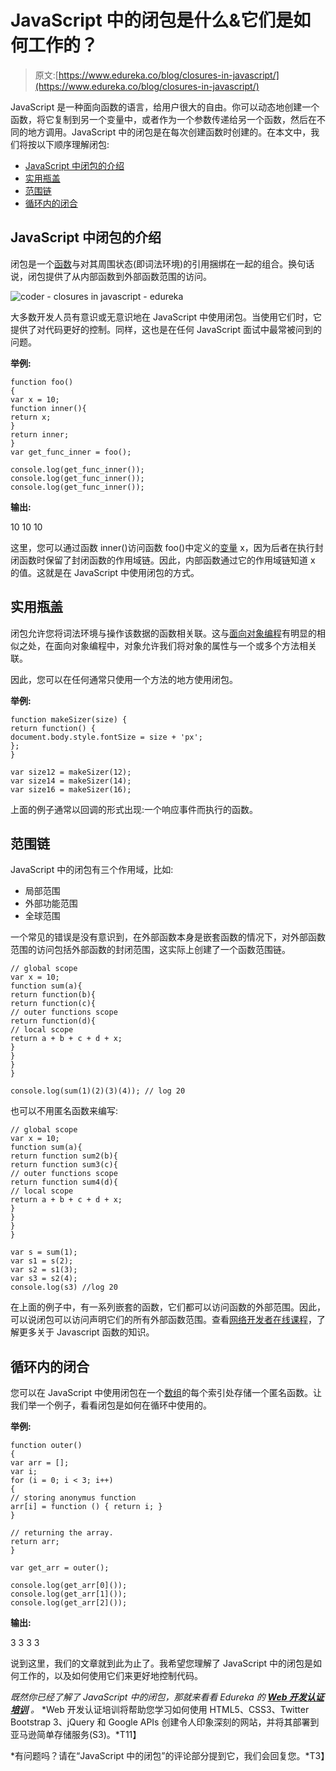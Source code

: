 # JavaScript 中的闭包是什么&它们是如何工作的？

> 原文:[https://www.edureka.co/blog/closures-in-javascript/](https://www.edureka.co/blog/closures-in-javascript/)

JavaScript 是一种面向函数的语言，给用户很大的自由。你可以动态地创建一个函数，将它复制到另一个变量中，或者作为一个参数传递给另一个函数，然后在不同的地方调用。JavaScript 中的闭包是在每次创建函数时创建的。在本文中，我们将按以下顺序理解闭包:

*   [JavaScript 中闭包的介绍](#introduction)
*   [实用瓶盖](#practical)
*   [范围链](#scope)
*   [循环内的闭合](#closure)

## **JavaScript 中闭包的介绍**

闭包是一个[函数](https://www.edureka.co/blog/javascript-functions/)与对其周围状态(即词法环境)的引用捆绑在一起的组合。换句话说，闭包提供了从内部函数到外部函数范围的访问。

![coder - closures in javascript - edureka](../Images/ac47dc84654a17950c4c730389795e67.png)

大多数开发人员有意识或无意识地在 JavaScript 中使用闭包。当使用它们时，它提供了对代码更好的控制。同样，这也是在任何 JavaScript 面试中最常被问到的问题。

**举例:**

```
function foo()
{
var x = 10;
function inner(){
return x;
}
return inner;
}
var get_func_inner = foo();

console.log(get_func_inner());
console.log(get_func_inner());
console.log(get_func_inner());
```

**输出:**

10 10 10

这里，您可以通过函数 inner()访问函数 foo()中定义的[变量](https://www.edureka.co/blog/javascript-variable/) x，因为后者在执行封闭函数时保留了封闭函数的作用域链。因此，内部函数通过它的作用域链知道 x 的值。这就是在 JavaScript 中使用闭包的方式。

## **实用瓶盖**

闭包允许您将词法环境与操作该数据的函数相关联。这与[面向对象编程](https://www.edureka.co/blog/javascript-object/)有明显的相似之处，在面向对象编程中，对象允许我们将对象的属性与一个或多个方法相关联。

因此，您可以在任何通常只使用一个方法的地方使用闭包。

**举例:**

```
function makeSizer(size) {
return function() {
document.body.style.fontSize = size + 'px';
};
}

var size12 = makeSizer(12);
var size14 = makeSizer(14);
var size16 = makeSizer(16);
```

上面的例子通常以回调的形式出现:一个响应事件而执行的函数。

## **范围链**

JavaScript 中的闭包有三个作用域，比如:

*   局部范围
*   外部功能范围
*   全球范围

一个常见的错误是没有意识到，在外部函数本身是嵌套函数的情况下，对外部函数范围的访问包括外部函数的封闭范围，这实际上创建了一个函数范围链。

```
// global scope
var x = 10;
function sum(a){
return function(b){
return function(c){
// outer functions scope
return function(d){
// local scope
return a + b + c + d + x;
}
}
}
}

console.log(sum(1)(2)(3)(4)); // log 20
```

也可以不用匿名函数来编写:

```
// global scope
var x = 10;
function sum(a){
return function sum2(b){
return function sum3(c){
// outer functions scope
return function sum4(d){
// local scope
return a + b + c + d + x;
}
}
}
}

var s = sum(1);
var s1 = s(2);
var s2 = s1(3);
var s3 = s2(4);
console.log(s3) //log 20
```

在上面的例子中，有一系列嵌套的函数，它们都可以访问函数的外部范围。因此，可以说闭包可以访问声明它们的所有外部函数范围。查看[网络开发者在线课程](https://www.edureka.co/masters-program/full-stack-developer-training)，了解更多关于 Javascript 函数的知识。

## **循环内的闭合**

您可以在 JavaScript 中使用闭包在一个[数组](https://www.edureka.co/blog/javascript-array/)的每个索引处存储一个匿名函数。让我们举一个例子，看看闭包是如何在循环中使用的。

**举例:**

```
function outer()
{
var arr = [];
var i;
for (i = 0; i < 3; i++)
{
// storing anonymus function
arr[i] = function () { return i; }
}

// returning the array.
return arr;
}

var get_arr = outer();

console.log(get_arr[0]());
console.log(get_arr[1]());
console.log(get_arr[2]());
```

**输出:**

3 3 3 3

说到这里，我们的文章就到此为止了。我希望您理解了 JavaScript 中的闭包是如何工作的，以及如何使用它们来更好地控制代码。

*既然你已经了解了 JavaScript 中的闭包，那就来看看 Edureka 的 **[Web 开发认证培训](https://www.edureka.co/complete-web-developer)** 。* *Web 开发认证培训将帮助您学习如何使用 HTML5、CSS3、Twitter Bootstrap 3、jQuery 和 Google APIs 创建令人印象深刻的网站，并将其部署到亚马逊简单存储服务(S3)。*T11】

*有问题吗？请在“JavaScript 中的闭包”的评论部分提到它，我们会回复您。*T3】